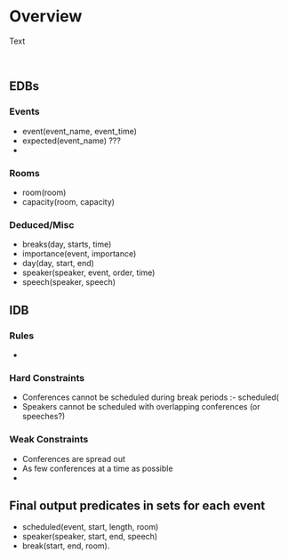 # Overview

Text

<br>

## EDBs

### Events

* event(event_name, event_time)
* expected(event_name) ???
* 


### Rooms

* room(room)
* capacity(room, capacity)


### Deduced/Misc

* breaks(day, starts, time)
* importance(event, importance) 
* day(day, start, end)
* speaker(speaker, event, order, time)
* speech(speaker, speech)

## IDB

### Rules

* 

### Hard Constraints 

* Conferences cannot be scheduled during break periods
:- scheduled(
* Speakers cannot be scheduled with overlapping conferences (or speeches?)

### Weak Constraints

* Conferences are spread out
* As few conferences at a time as possible
* 


## Final output predicates in sets for each event
* scheduled(event, start, length, room)
* speaker(speaker, start, end, speech)
* break(start, end, room).

